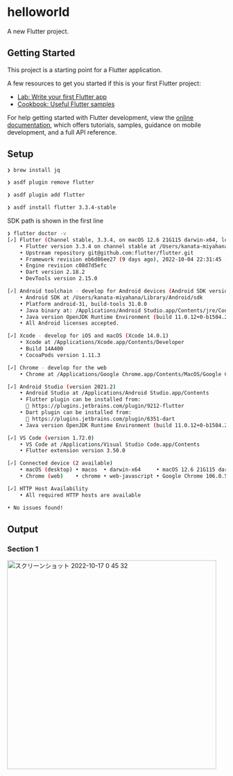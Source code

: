 # helloworld

A new Flutter project.

## Getting Started

This project is a starting point for a Flutter application.

A few resources to get you started if this is your first Flutter project:

- [Lab: Write your first Flutter app](https://docs.flutter.dev/get-started/codelab)
- [Cookbook: Useful Flutter samples](https://docs.flutter.dev/cookbook)

For help getting started with Flutter development, view the
[online documentation](https://docs.flutter.dev/), which offers tutorials,
samples, guidance on mobile development, and a full API reference.

## Setup

```bash
❯ brew install jq

❯ asdf plugin remove flutter

❯ asdf plugin add flutter

❯ asdf install flutter 3.3.4-stable
```

SDK path is shown in the first line

```bash
❯ flutter doctor -v
[✓] Flutter (Channel stable, 3.3.4, on macOS 12.6 21G115 darwin-x64, locale ja-JP)
    • Flutter version 3.3.4 on channel stable at /Users/kanata-miyahana/.asdf/installs/flutter/3.3.4-stable
    • Upstream repository git@github.com:flutter/flutter.git
    • Framework revision eb6d86ee27 (9 days ago), 2022-10-04 22:31:45 -0700
    • Engine revision c08d7d5efc
    • Dart version 2.18.2
    • DevTools version 2.15.0

[✓] Android toolchain - develop for Android devices (Android SDK version 31.0.0)
    • Android SDK at /Users/kanata-miyahana/Library/Android/sdk
    • Platform android-31, build-tools 31.0.0
    • Java binary at: /Applications/Android Studio.app/Contents/jre/Contents/Home/bin/java
    • Java version OpenJDK Runtime Environment (build 11.0.12+0-b1504.28-7817840)
    • All Android licenses accepted.

[✓] Xcode - develop for iOS and macOS (Xcode 14.0.1)
    • Xcode at /Applications/Xcode.app/Contents/Developer
    • Build 14A400
    • CocoaPods version 1.11.3

[✓] Chrome - develop for the web
    • Chrome at /Applications/Google Chrome.app/Contents/MacOS/Google Chrome

[✓] Android Studio (version 2021.2)
    • Android Studio at /Applications/Android Studio.app/Contents
    • Flutter plugin can be installed from:
      🔨 https://plugins.jetbrains.com/plugin/9212-flutter
    • Dart plugin can be installed from:
      🔨 https://plugins.jetbrains.com/plugin/6351-dart
    • Java version OpenJDK Runtime Environment (build 11.0.12+0-b1504.28-7817840)

[✓] VS Code (version 1.72.0)
    • VS Code at /Applications/Visual Studio Code.app/Contents
    • Flutter extension version 3.50.0

[✓] Connected device (2 available)
    • macOS (desktop) • macos  • darwin-x64     • macOS 12.6 21G115 darwin-x64
    • Chrome (web)    • chrome • web-javascript • Google Chrome 106.0.5249.119

[✓] HTTP Host Availability
    • All required HTTP hosts are available

• No issues found!
```

## Output

### Section 1

<img width="482" alt="スクリーンショット 2022-10-17 0 45 32" src="https://user-images.githubusercontent.com/45956169/196044764-94dfc540-e97e-4cfc-862a-0102083167f9.png">
